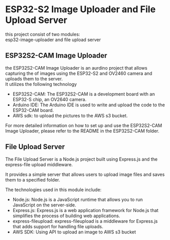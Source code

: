 # ESP32-S2 Image Uploader and File Upload Server

this project consist of two modules:  
esp32-image-uploader and file upload server  
## ESP32S2-CAM Image Uploader
the ESP32S2-CAM Image Uploader is an aurdino project that allows capturing the of images using the ESP32-S2 and OV2460 camera and uploads them to the server.  
It utilizes the following technology
  
  - ESP32S2-CAM: The ESP32S2-CAM is a development board with an ESP32-S chip, an OV2640 camera.
  - Arduino IDE: The Arduino IDE is used to write and upload the code to the ESP32-CAM board.
  - AWS sdk: to upload the pictures to the AWS s3 bucket.  

For more detailed information on how to set up and use the ESP32S2-CAM Image Uploader, please refer to the README in the ESP32S2-CAM folder.

## File Upload Server  

The File Upload Server is a Node.js project built using Express.js and the express-file upload middleware.

It provides a simple server that allows users to upload image files and saves them to a specified folder.  

The technologies used in this module include:

  - Node.js: Node.js is a JavaScript runtime that allows you to run JavaScript on the server-side.  
  - Express.js: Express.js is a web application framework for Node.js that simplifies the process of building web applications.  
  - express-fileupload: express-fileupload is a middleware for Express.js that adds support for handling file uploads.  
  - AWS SDK: Using API to upload an image to AWS s3 bucket
